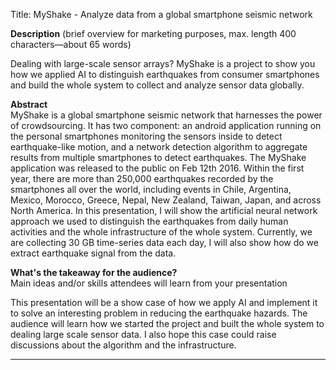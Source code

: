 Title: MyShake - Analyze data from a global smartphone seismic network

**Description** (brief overview for marketing purposes, max. length 400 characters—about 65 words)

Dealing with large-scale sensor arrays? MyShake is a project to show you how we applied AI to distinguish earthquakes from consumer smartphones and build the whole system to collect and analyze sensor data globally. 

**Abstract**    
MyShake is a global smartphone seismic network that harnesses the power of crowdsourcing. It has two component: an android application running on the personal smartphones monitoring the sensors inside to detect earthquake-like motion, and a network detection algorithm to aggregate results from multiple smartphones to detect earthquakes. The MyShake application was released to the public on Feb 12th 2016. Within the first year, there are more than 250,000 earthquakes recorded by the smartphones all over the world, including events in Chile, Argentina, Mexico, Morocco, Greece, Nepal, New Zealand, Taiwan, Japan, and across North America. In this presentation, I will show the artificial neural network approach we used to distinguish the earthquakes from daily human activities and the whole infrastructure of the whole system. Currently, we are collecting 30 GB time-series data each day, I will also show how do we extract earthquake signal from the data. 

**What's the takeaway for the audience?**   
Main ideas and/or skills attendees will learn from your presentation

This presentation will be a show case of how we apply AI and implement it to solve an interesting problem in reducing the earthquake hazards. The audience will learn how we started the project and built the whole system to dealing large scale sensor data. I also hope this case could raise discussions about the algorithm and the infrastructure. 

****